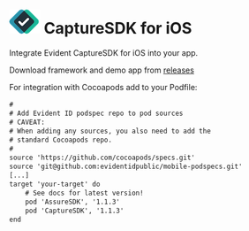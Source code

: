 # ![Evident logo](res/evident-logo_56x44.png) CaptureSDK for iOS
Integrate Evident CaptureSDK for iOS into your app.

Download framework and demo app from [releases](https://github.com/evidentidpublic/mobile-CaptureSDK-iOS/releases)

For integration with Cocoapods add to your Podfile:

```
#
# Add Evident ID podspec repo to pod sources
# CAVEAT: 
# When adding any sources, you also need to add the 
# standard Cocoapods repo.
#
source 'https://github.com/cocoapods/specs.git'
source 'git@github.com:evidentidpublic/mobile-podspecs.git'
[...]
target 'your-target' do
	# See docs for latest version!
	pod 'AssureSDK', '1.1.3'
	pod 'CaptureSDK', '1.1.3'
end

``` 
